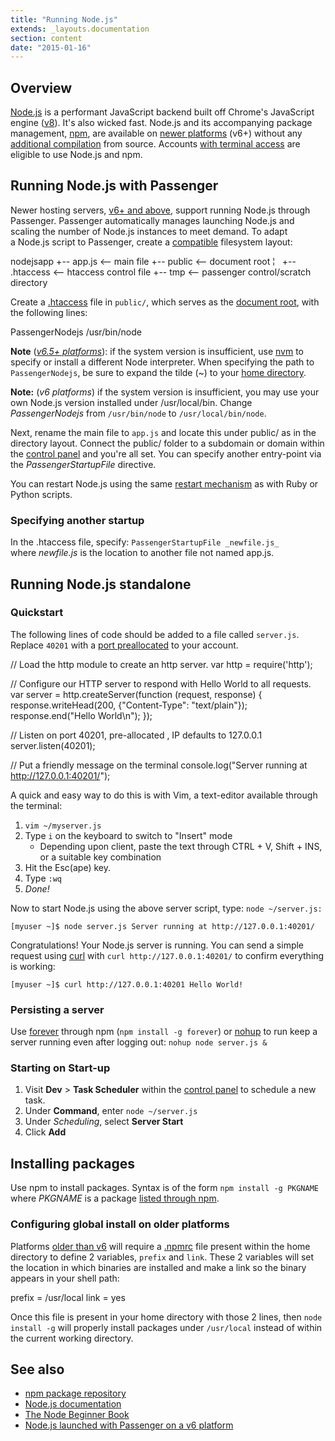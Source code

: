 ```yaml
---
title: "Running Node.js"
extends: _layouts.documentation
section: content
date: "2015-01-16"
---
```


## Overview

[Node.js](http://nodejs.org/) is a performant JavaScript backend built off Chrome's JavaScript engine ([v8](http://code.google.com/p/v8/)). It's also wicked fast. Node.js and its accompanying package management, [npm](https://www.npmjs.com/), are available on [newer platforms](/docs/platform/determining-platform-version/ "Determining platform version") (v6+) without any [additional compilation](/docs/terminal/compiling-programs/ "Compiling programs") from source. Accounts [with terminal access](/docs/terminal/is-terminal-access-available/ "Is terminal access available?") are eligible to use Node.js and npm.

## Running Node.js with Passenger

Newer hosting servers, [v6+ and above](/docs/platform/determining-platform-version/ "Determining platform version"), support running Node.js through Passenger. Passenger automatically manages launching Node.js and scaling the number of Node.js instances to meet demand. To adapt a Node.js script to Passenger, create a [compatible](/docs/cgi-passenger/passenger-application-layout/ "Passenger application layout") filesystem layout:

nodejsapp
+-- app.js  <-- main file
+-- public  <-- document root
¦   +-- .htaccess <-- htaccess control file
+-- tmp     <-- passenger control/scratch directory

Create a [.htaccess](/docs/guides/htaccess-guide/ ".htaccess Guide") file in `public/`, which serves as the [document root](/docs/web-content/where-is-site-content-served-from/ "Where is site content served from?"), with the following lines:

PassengerNodejs /usr/bin/node

**Note** (_[v6.5+ platforms](/docs/platform/determining-platform-version/)_): if the system version is insufficient, use [nvm](/docs/node/changing-node-versions/) to specify or install a different Node interpreter. When specifying the path to `PassengerNodejs`, be sure to expand the tilde (~) to your [home directory](/docs/platform/home-directory-location/).

**Note:** (_v6 platforms_) if the system version is insufficient, you may use your own Node.js version installed under /usr/local/bin. Change _PassengerNodejs_ from `/usr/bin/node` to `/usr/local/bin/node`.

Next, rename the main file to `app.js` and locate this under public/ as in the directory layout. Connect the public/ folder to a subdomain or domain within the [control panel](/docs/control-panel/logging-into-the-control-panel/ "Logging into the control panel") and you're all set. You can specify another entry-point via the _PassengerStartupFile_ directive.

You can restart Node.js using the same [restart mechanism](/docs/ruby/restarting-passenger-processes/ "Restarting Passenger processes") as with Ruby or Python scripts.

### Specifying another startup

In the .htaccess file, specify: `PassengerStartupFile _newfile.js_` where _newfile.js_ is the location to another file not named app.js.

## Running Node.js standalone

### Quickstart

The following lines of code should be added to a file called `server.js`. Replace `40201` with a [port preallocated](/docs/terminal/listening-ports/ "Listening on ports") to your account.

// Load the http module to create an http server.
var http = require('http');

// Configure our HTTP server to respond with Hello World to all requests.
var server = http.createServer(function (request, response) {
 response.writeHead(200, {"Content-Type": "text/plain"});
 response.end("Hello World\\n");
});

// Listen on port 40201, pre-allocated , IP defaults to 127.0.0.1
server.listen(40201);

// Put a friendly message on the terminal
console.log("Server running at http://127.0.0.1:40201/");

A quick and easy way to do this is with Vim, a text-editor available through the terminal:

1. `vim ~/myserver.js`
2. Type `i` on the keyboard to switch to "Insert" mode
    - Depending upon client, paste the text through CTRL + V, Shift + INS, or a suitable key combination
3. Hit the Esc(ape) key.
4. Type `:wq`
5. _Done!_

Now to start Node.js using the above server script, type: `node ~/server.js:`

`[myuser ~]$ node server.js Server running at http://127.0.0.1:40201/`

Congratulations! Your Node.js server is running. You can send a simple request using [curl](http://apiscp.com/linux-man/man1/curl.1.html) with `curl http://127.0.0.1:40201/` to confirm everything is working:

`[myuser ~]$ curl http://127.0.0.1:40201 Hello World!`

### Persisting a server

Use [forever](https://www.npmjs.com/package/forever) through npm (`npm install -g forever`) or [nohup](http://apiscp.com/linux-man/man1/nohup.1.html) to run keep a server running even after logging out: `nohup node server.js &`

### Starting on Start-up

1. Visit **Dev** > **Task Scheduler** within the [control panel](/docs/control-panel/logging-into-the-control-panel/ "Logging into the control panel") to schedule a new task.
2. Under **Command**, enter `node ~/server.js`
3. Under _Scheduling_, select **Server Start**
4. Click **Add**

## Installing packages

Use npm to install packages. Syntax is of the form `npm install -g PKGNAME` where _PKGNAME_ is a package [listed through npm](https://www.npmjs.com/).

### Configuring global install on older platforms

Platforms [older than v6](/docs/platform/determining-platform-version/ "Determining platform version") will require a [.npmrc](https://docs.npmjs.com/files/npmrc) file present within the home directory to define 2 variables, `prefix` and `link`. These 2 variables will set the location in which binaries are installed and make a link so the binary appears in your shell path:

prefix = /usr/local
link = yes

Once this file is present in your home directory with those 2 lines, then `node install -g` will properly install packages under `/usr/local` instead of within the current working directory.

## See also

- [npm package repository](https://www.npmjs.com/)
- [Node.js documentation](http://nodejs.org/api/)
- [The Node Beginner Book](http://www.nodebeginner.org/)
- [Node.js launched with Passenger on a v6 platform](http://nodejs.futz.net)

